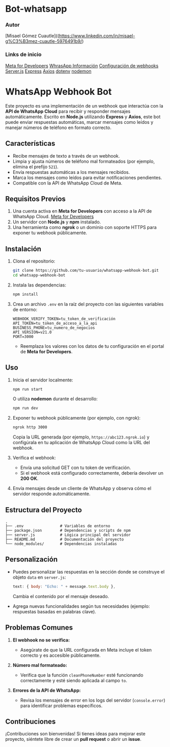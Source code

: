 # Bot-whatsapp

### Autor
[Misael Gómez Cuautle]((https://www.linkedin.com/in/misael-g%C3%B3mez-cuautle-5976491b9/)

### Links de inicio
[Meta for Developers](https://developers.meta.com/)
[WhrasApp Información](https://business.whatsapp.com/products/platform-pricing)
[Configuración de webhooks](https://developers.facebook.com/docs/whatsapp/cloud-api/guides/set-up-webhooks)
[Server.js](https://glitch.com/edit/?fbclid=IwZXh0bgNhZW0CMTEAAR2BxvBgpe7K25b7zB4aB_Zk_tGAwzL7EatjBUAvZEy-dMyvr9W4cCVoP9M_aem_2sy_9WBLBVrke5oA-U4fNA#!/whatsapp-cloud-api-echo-bot)
[Express](https://expressjs.com/)
[Axios](https://github.com/axios/axios)
[dotenv](https://www.npmjs.com/package/dotenv)
[nodemon](https://github.com/remy/nodemon)

# WhatsApp Webhook Bot

Este proyecto es una implementación de un webhook que interactúa con la **API de WhatsApp Cloud** para recibir y responder mensajes automáticamente. Escrito en **Node.js** utilizando **Express** y **Axios**, este bot puede enviar respuestas automáticas, marcar mensajes como leídos y manejar números de teléfono en formato correcto.

## Características

- Recibe mensajes de texto a través de un webhook.
- Limpia y ajusta números de teléfono mal formateados (por ejemplo, elimina el prefijo `521`).
- Envía respuestas automáticas a los mensajes recibidos.
- Marca los mensajes como leídos para evitar notificaciones pendientes.
- Compatible con la API de WhatsApp Cloud de Meta.

## Requisitos Previos

1. Una cuenta activa en **Meta for Developers** con acceso a la API de WhatsApp Cloud. [Meta for Developers](https://developers.meta.com/)
2. Un servidor con **Node.js** y **npm** instalado.
3. Una herramienta como **ngrok** o un dominio con soporte HTTPS para exponer tu webhook públicamente.

## Instalación

1. Clona el repositorio:

   ```bash
   git clone https://github.com/tu-usuario/whatsapp-webhook-bot.git
   cd whatsapp-webhook-bot
   ```

2. Instala las dependencias:

   ```bash
   npm install
   ```

3. Crea un archivo `.env` en la raíz del proyecto con las siguientes variables de entorno:

   ```env
   WEBHOOK_VERIFY_TOKEN=tu_token_de_verificación
   API_TOKEN=tu_token_de_acceso_a_la_api
   BUSINESS_PHONE=tu_numero_de_negocios
   API_VERSION=v21.0
   PORT=3000
   ```

   - Reemplaza los valores con los datos de tu configuración en el portal de **Meta for Developers**.

## Uso

1. Inicia el servidor localmente:

   ```bash
   npm run start
   ```

   O utiliza **nodemon** durante el desarrollo:

   ```bash
   npm run dev
   ```

2. Exponer tu webhook públicamente (por ejemplo, con ngrok):

   ```bash
   ngrok http 3000
   ```

   Copia la URL generada (por ejemplo, `https://abc123.ngrok.io`) y configúrala en tu aplicación de WhatsApp Cloud como la URL del webhook.

3. Verifica el webhook:
   - Envía una solicitud GET con tu token de verificación.
   - Si el webhook está configurado correctamente, debería devolver un **200 OK**.

4. Envía mensajes desde un cliente de WhatsApp y observa cómo el servidor responde automáticamente.

## Estructura del Proyecto

```plaintext
.
├── .env                # Variables de entorno
├── package.json        # Dependencias y scripts de npm
├── server.js           # Lógica principal del servidor
├── README.md           # Documentación del proyecto
└── node_modules/       # Dependencias instaladas
```

## Personalización

- Puedes personalizar las respuestas en la sección donde se construye el objeto `data` en `server.js`:

   ```javascript
   text: { body: "Echo: " + message.text.body },
   ```

   Cambia el contenido por el mensaje deseado.

- Agrega nuevas funcionalidades según tus necesidades (ejemplo: respuestas basadas en palabras clave).

## Problemas Comunes

1. **El webhook no se verifica:**
   - Asegúrate de que la URL configurada en Meta incluye el token correcto y es accesible públicamente.
   
2. **Número mal formateado:**
   - Verifica que la función `cleanPhoneNumber` esté funcionando correctamente y esté siendo aplicada al campo `to`.

3. **Errores de la API de WhatsApp:**
   - Revisa los mensajes de error en los logs del servidor (`console.error`) para identificar problemas específicos.

## Contribuciones

¡Contribuciones son bienvenidas! Si tienes ideas para mejorar este proyecto, siéntete libre de crear un **pull request** o abrir un **issue**.

